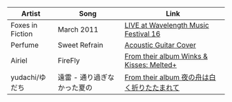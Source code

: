 | Artist            | Song                        | Link                                                                                    |
|-------------------|-----------------------------|-----------------------------------------------------------------------------------------|
| Foxes in Fiction  | March 2011                  | [LIVE at Wavelength Music Festival 16](https://www.youtube.com/watch?v=9qDrfLiTcbY)     |
| Perfume           | Sweet Refrain               | [Acoustic Guitar Cover](https://www.youtube.com/watch?v=6IxAtMEQJJw )                   |
| Airiel            | FireFly                     | [From their album Winks & Kisses: Melted+](https://www.youtube.com/watch?v=goDET8EFMcU) |
| yudachi/ゆだち     | 遠雷 - 通り過ぎなかった夏の  | [From their album 夜の舟は白く折りたたまれて](https://yudachi.bandcamp.com/album/-)        |